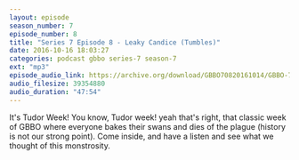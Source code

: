 ```yaml
---
layout: episode
season_number: 7
episode_number: 8
title: "Series 7 Episode 8 - Leaky Candice (Tumbles)"
date: 2016-10-16 18:03:27
categories: podcast gbbo series-7 season-7
ext: "mp3"
episode_audio_link: https://archive.org/download/GBBO70820161014/GBBO-708--2016-10-14.mp3
audio_filesize: 39354880
audio_duration: "47:54"
---
```

It's Tudor Week! You know, Tudor week! yeah that's right, that classic week of GBBO where everyone bakes their swans and dies of the plague (history is not our strong point). Come inside, and have a listen and see what we thought of this monstrosity.
